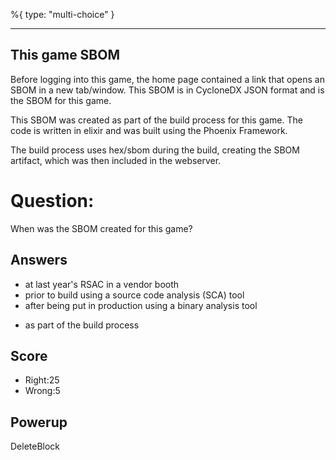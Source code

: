 %{
 type: "multi-choice"
}

---
## This game SBOM
Before logging into this game,
the home page contained a link
that opens an SBOM in a new tab/window.
This SBOM is in CycloneDX JSON format
and is the SBOM for this game.

This SBOM was created as part of the
build process for this game.
The code is written in elixir and
was built using the Phoenix Framework.

The build process uses hex/sbom
during the build, creating the SBOM artifact, which was then included in the webserver.

# Question:
When was the SBOM created for this game?

## Answers
- at last year's RSAC in a vendor booth
- prior to build using a source code analysis (SCA) tool
- after being put in production using a binary analysis tool
* as part of the build process

## Score
- Right:25
- Wrong:5

## Powerup
DeleteBlock
